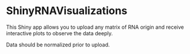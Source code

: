 # ShinyRNAVisualizations
This Shiny app allows you to upload any matrix of RNA origin and receive interactive plots to observe the data deeply.

Data should be normalized prior to upload.
